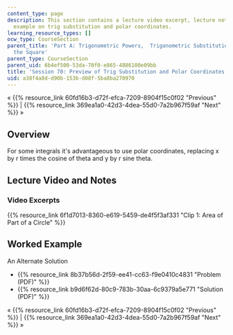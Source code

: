 ```yaml
---
content_type: page
description: This section contains a lecture video excerpt, lecture notes, and a worked
  example on trig substitution and polar coordinates.
learning_resource_types: []
ocw_type: CourseSection
parent_title: 'Part A: Trigonometric Powers,  Trigonometric Substitution and Completing
  the Square'
parent_type: CourseSection
parent_uid: 6b4ef500-53da-70f0-e865-4886100e09bb
title: 'Session 70: Preview of Trig Substitution and Polar Coordinates'
uid: a38f4a8d-d90b-153b-d08f-5ba8ba270970
---
```


« {{% resource_link 60fd16b3-d72f-efca-7209-8904f15c0f02 "Previous" %}} | {{% resource_link 369ea1a0-42d3-4dea-55d0-7a2b967f59af "Next" %}} »

Overview
--------

For some integrals it's advantageous to use polar coordinates, replacing x by r times the cosine of theta and y by r sine theta.

Lecture Video and Notes
-----------------------

### Video Excerpts

{{% resource_link 6f1d7013-8360-e619-5459-de4f5f3af331 "Clip 1: Area of Part of a Circle" %}}

Worked Example
--------------

An Alternate Solution

*   {{% resource_link 8b37b56d-2f59-ee41-cc63-f9e0410c4831 "Problem (PDF)" %}}
*   {{% resource_link b9d6f62d-80c9-783b-30aa-6c9379a5e771 "Solution (PDF)" %}}

« {{% resource_link 60fd16b3-d72f-efca-7209-8904f15c0f02 "Previous" %}} | {{% resource_link 369ea1a0-42d3-4dea-55d0-7a2b967f59af "Next" %}} »